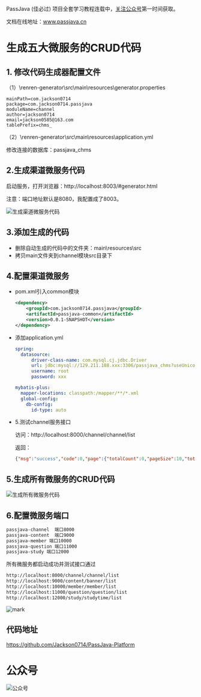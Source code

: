 PassJava (佳必过) 项目全套学习教程连载中，[关注公众号](#公众号)第一时间获取。

文档在线地址：www.passjava.cn

# 生成五大微服务的CRUD代码

## 1. 修改代码生成器配置文件

（1）\renren-generator\src\main\resources\generator.properties

``` properties
mainPath=com.jackson0714
package=com.jackson0714.passjava
moduleName=channel
author=jackson0714
email=jackson0585@163.com
tablePrefix=chms_
```

（2）\renren-generator\src\main\resources\application.yml

修改连接的数据库：passjava_chms

## 2.生成渠道微服务代码

启动服务，打开浏览器：http://localhost:8003/#generator.html

注意：端口地址默认是8080，我配置成了8003。

![生成渠道微服务代码](http://cdn.jayh.club/blog/20200415/QSr1Ctzk2YOq.png?imageslim)

## 3.添加生成的代码

- 删除自动生成的代码中的文件夹：main\resources\src
- 拷贝main文件夹到channel模块src目录下

## 4.配置渠道微服务

- pom.xml引入common模块

  ``` xml
  <dependency>
      <groupId>com.jackson0714.passjava</groupId>
      <artifactId>passjava-common</artifactId>
      <version>0.0.1-SNAPSHOT</version>
  </dependency>
  ```

- 添加application.yml

  ``` yaml
  spring:
    datasource:
        driver-class-name: com.mysql.cj.jdbc.Driver
        url: jdbc:mysql://129.211.188.xxx:3306/passjava_chms?useUnicode=true&characterEncoding=UTF-8&serverTimezone=Asia/Shanghai
        username: root
        password: xxx
  
  mybatis-plus:
    mapper-locations: classpath:/mapper/**/*.xml
    global-config:
      db-config:
        id-type: auto
  ```

- 5.测试channel服务接口

  访问：http://localhost:8000/channel/channel/list

  返回：

  ``` json
  {"msg":"success","code":0,"page":{"totalCount":0,"pageSize":10,"totalPage":0,"currPage":1,"list":[]}}
  ```

## 5.生成所有微服务的CRUD代码

![生成所有微服务代码](http://cdn.jayh.club/blog/20200415/4Ka6egGEKz0m.png?imageslim)

## 6.配置微服务端口

``` sh
passjava-channel  端口8000
passjava-content  端口9000
passjava-member 端口10000
passjava-question 端口11000
passjava-study 端口12000
```

所有微服务都启动成功并测试接口通过

``` sh
http://localhost:8000/channel/channel/list
http://localhost:9000/content/banner/list
http://localhost:10000/member/member/list
http://localhost:11000/question/question/list
http://localhost:12000/study/studytime/list
```

![mark](http://cdn.jayh.club/blog/20200415/1XPKa1g1NdoL.png?imageslim)



## 代码地址

https://github.com/Jackson0714/PassJava-Platform

# 公众号

![公众号](http://cdn.jayh.club/blog/20200404/GU60Sv47XT7J.png?imageslim)